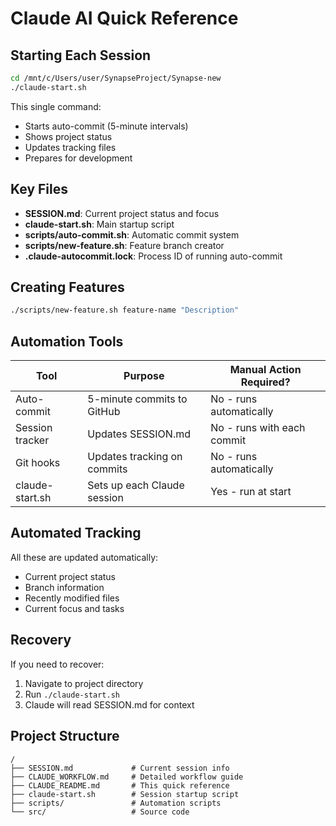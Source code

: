 # Claude AI Quick Reference

## Starting Each Session

```bash
cd /mnt/c/Users/user/SynapseProject/Synapse-new
./claude-start.sh
```

This single command:
- Starts auto-commit (5-minute intervals)
- Shows project status 
- Updates tracking files
- Prepares for development

## Key Files

- **SESSION.md**: Current project status and focus
- **claude-start.sh**: Main startup script
- **scripts/auto-commit.sh**: Automatic commit system
- **scripts/new-feature.sh**: Feature branch creator
- **.claude-autocommit.lock**: Process ID of running auto-commit

## Creating Features

```bash
./scripts/new-feature.sh feature-name "Description"
```

## Automation Tools

| Tool | Purpose | Manual Action Required? |
|------|---------|------------------------|
| Auto-commit | 5-minute commits to GitHub | No - runs automatically |
| Session tracker | Updates SESSION.md | No - runs with each commit |
| Git hooks | Updates tracking on commits | No - runs automatically |
| claude-start.sh | Sets up each Claude session | Yes - run at start |

## Automated Tracking

All these are updated automatically:
- Current project status 
- Branch information
- Recently modified files
- Current focus and tasks

## Recovery

If you need to recover:
1. Navigate to project directory
2. Run `./claude-start.sh`
3. Claude will read SESSION.md for context

## Project Structure

```
/
├── SESSION.md             # Current session info
├── CLAUDE_WORKFLOW.md     # Detailed workflow guide
├── CLAUDE_README.md       # This quick reference
├── claude-start.sh        # Session startup script
├── scripts/               # Automation scripts
└── src/                   # Source code
```